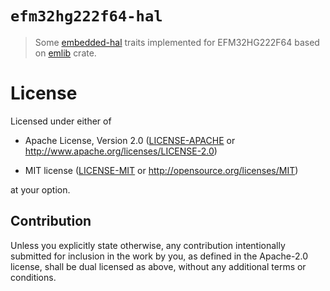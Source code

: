 # `efm32hg222f64-hal`

> Some [embedded-hal](https://github.com/japaric/embedded-hal) traits implemented for EFM32HG222F64
based on [emlib](https://github.com/eupn/emlib) crate.

# License

Licensed under either of

- Apache License, Version 2.0 ([LICENSE-APACHE](LICENSE-APACHE) or
  http://www.apache.org/licenses/LICENSE-2.0)

- MIT license ([LICENSE-MIT](LICENSE-MIT) or http://opensource.org/licenses/MIT)

at your option.

## Contribution

Unless you explicitly state otherwise, any contribution intentionally submitted
for inclusion in the work by you, as defined in the Apache-2.0 license, shall be
dual licensed as above, without any additional terms or conditions.
